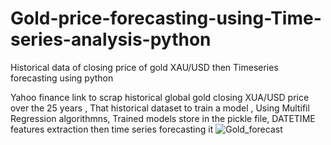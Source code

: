 # Gold-price-forecasting-using-Time-series-analysis-python
Historical data of closing price of gold XAU/USD then Timeseries forecasting using python 

Yahoo finance link to scrap historical global gold closing XUA/USD  price over the 25 years , 
That historical dataset to train a model ,
Using Multifil Regression algorithmns,
Trained models store in the pickle file,
DATETIME features extraction then time series forecasting it 
![Gold_forecast](https://github.com/user-attachments/assets/446300fa-a548-4c09-ba09-067bafe595e2)


